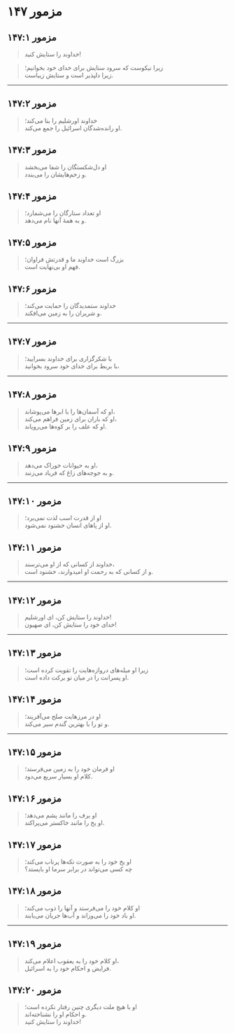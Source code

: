 # مزمور ۱۴۷

## مزمور ۱۴۷:۱

> خداوند را ستایش کنید!

> زیرا نیکوست که سرود ستایش برای خدای خود بخوانیم؛  
> زیرا دلپذیر است و ستایش زیباست.

---

## مزمور ۱۴۷:۲

> خداوند اورشلیم را بنا می‌کند؛  
> او رانده‌شدگان اسرائیل را جمع می‌کند.

## مزمور ۱۴۷:۳

> او دل‌شکستگان را شفا می‌بخشد  
> و زخم‌هایشان را می‌بندد.

## مزمور ۱۴۷:۴

> او تعداد ستارگان را می‌شمارد؛  
> و به همهٔ آنها نام می‌دهد.

## مزمور ۱۴۷:۵

> بزرگ است خداوند ما و قدرتش فراوان؛  
> فهم او بی‌نهایت است.

## مزمور ۱۴۷:۶

> خداوند ستمدیدگان را حمایت می‌کند؛  
> و شریران را به زمین می‌افکند.

---

## مزمور ۱۴۷:۷

> با شکرگزاری برای خداوند بسرایید؛  
> با بربط برای خدای خود سرود بخوانید،

---

## مزمور ۱۴۷:۸

> او که آسمان‌ها را با ابرها می‌پوشاند،  
> او که باران برای زمین فراهم می‌کند،  
> او که علف را بر کوه‌ها می‌رویاند.

## مزمور ۱۴۷:۹

> او به حیوانات خوراک می‌دهد،  
> و به جوجه‌های زاغ که فریاد می‌زنند.

---

## مزمور ۱۴۷:۱۰

> او از قدرت اسب لذت نمی‌برد؛  
> او از پاهای انسان خشنود نمی‌شود.

## مزمور ۱۴۷:۱۱

> خداوند از کسانی که از او می‌ترسند،  
> و از کسانی که به رحمت او امیدوارند، خشنود است.

---

## مزمور ۱۴۷:۱۲

> خداوند را ستایش کن، ای اورشلیم!  
> خدای خود را ستایش کن، ای صهیون!

---

## مزمور ۱۴۷:۱۳

> زیرا او میله‌های دروازه‌هایت را تقویت کرده است؛  
> او پسرانت را در میان تو برکت داده است.

## مزمور ۱۴۷:۱۴

> او در مرزهایت صلح می‌آفریند؛  
> و تو را با بهترین گندم سیر می‌کند.

---

## مزمور ۱۴۷:۱۵

> او فرمان خود را به زمین می‌فرستد؛  
> کلام او بسیار سریع می‌دود.

## مزمور ۱۴۷:۱۶

> او برف را مانند پشم می‌دهد؛  
> او یخ را مانند خاکستر می‌پراکند.

## مزمور ۱۴۷:۱۷

> او یخ خود را به صورت تکه‌ها پرتاب می‌کند؛  
> چه کسی می‌تواند در برابر سرما او بایستد؟

## مزمور ۱۴۷:۱۸

> او کلام خود را می‌فرستد و آنها را ذوب می‌کند؛  
> او باد خود را می‌وزاند و آب‌ها جریان می‌یابند.

---

## مزمور ۱۴۷:۱۹

> او کلام خود را به یعقوب اعلام می‌کند،  
> فرایض و احکام خود را به اسرائیل.

## مزمور ۱۴۷:۲۰

> او با هیچ ملت دیگری چنین رفتار نکرده است؛  
> و احکام او را نشناخته‌اند.  
> خداوند را ستایش کنید!
